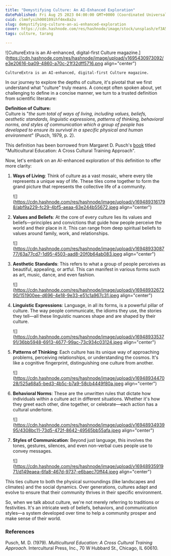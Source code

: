 ```yaml
---
title: "Demystifying Culture: An AI-Enhanced Exploration"
datePublished: Fri Aug 25 2023 04:00:00 GMT+0000 (Coordinated Universal Time)
cuid: clmmfysih000109ihf4mx8a2u
slug: demystifying-culture-an-ai-enhanced-exploration
cover: https://cdn.hashnode.com/res/hashnode/image/stock/unsplash/ef3A5EDR7Jk/upload/2b03c735610688f4b827aaffde1d083b.jpeg
tags: culture, tarang

---
```


![CultureExtra is an AI-enhanced, digital-first Culture magazine.](https://cdn.hashnode.com/res/hashnode/image/upload/v1695430973092/e3e20616-ba09-4860-a70c-21f32dff5716.png align="center")

`CultureExtra is an AI-enhanced, digital-first Culture magazine.`

In our journey to explore the depths of culture, it's pivotal that we first understand what "culture" truly means. A concept often spoken about, yet challenging to define in a concise manner, we turn to a trusted definition from scientific literature:

**Definition of Culture:**  
Culture is "*the sum total of ways of living, including values, beliefs, aesthetic standards, linguistic expressions, patterns of thinking, behavioral norms, and styles of communication which a group of people has developed to ensure its survival in a specific physical and human environment*" (Pusch, 1979, p. 2).

This definition has been borrowed from Margaret D. Pusch's [book](https://www.google.com/books/edition/_/reMlAQAAIAAJ?hl=en&gbpv=0) titled "Multicultural Education: A Cross Cultural Training Approach".

Now, let's embark on an AI-enhanced exploration of this definition to offer more clarity:

1. **Ways of Living**: Think of culture as a vast mosaic, where every tile represents a unique way of life. These tiles come together to form the grand picture that represents the collective life of a community.
    
    ![](https://cdn.hashnode.com/res/hashnode/image/upload/v1694893161798/abf9a229-fc29-4bf5-aeaa-63e244b55672.jpeg align="center")
    
2. **Values and Beliefs**: At the core of every culture lies its values and beliefs—principles and convictions that guide how people perceive the world and their place in it. This can range from deep spiritual beliefs to values around family, work, and relationships.
    
    ![](https://cdn.hashnode.com/res/hashnode/image/upload/v1694893308777/63a77cd7-1d95-4503-aad8-20f0b64ab083.jpeg align="center")
    
3. **Aesthetic Standards**: This refers to what a group of people perceives as beautiful, appealing, or artful. This can manifest in various forms such as art, music, dance, and even fashion.
    
    ![](https://cdn.hashnode.com/res/hashnode/image/upload/v1694893267290/151900ee-d696-4e18-9e33-e51c1a967c31.jpeg align="center")
    
4. **Linguistic Expressions**: Language, in all its forms, is a powerful pillar of culture. The way people communicate, the idioms they use, the stories they tell—all these linguistic nuances shape and are shaped by their culture.
    
    ![](https://cdn.hashnode.com/res/hashnode/image/upload/v1694893353791/36bb5948-6913-4677-99ac-73c934c03124.jpeg align="center")
    
5. **Patterns of Thinking**: Each culture has its unique way of approaching problems, perceiving relationships, or understanding the cosmos. It's like a cognitive fingerprint, distinguishing one culture from another.
    
    ![](https://cdn.hashnode.com/res/hashnode/image/upload/v1694893447028/525a68a5-bed3-4b5c-b7a9-58cb4449f80a.jpeg align="center")
    
6. **Behavioral Norms**: These are the unwritten rules that dictate how individuals within a culture act in different situations. Whether it's how they greet each other, dine together, or celebrate—each action has a cultural undertone.
    
    ![](https://cdn.hashnode.com/res/hashnode/image/upload/v1694893493995/4308bc11-73d5-472f-8642-49565bb55afa.jpeg align="center")
    
7. **Styles of Communication**: Beyond just language, this involves the tones, gestures, silences, and even non-verbal cues people use to convey messages.
    
    ![](https://cdn.hashnode.com/res/hashnode/image/upload/v1694893591971/d149eaea-6fa8-467d-9737-e6baec70ff44.jpeg align="center")
    

This ties culture to both the physical surroundings (like landscapes and climates) and the social dynamics. Over generations, cultures adapt and evolve to ensure that their community thrives in their specific environment.

So, when we talk about culture, we're not merely referring to traditions or festivities. It's an intricate web of beliefs, behaviors, and communication styles—a system developed over time to help a community prosper and make sense of their world.

### References

Pusch, M. D. (1979). *Multicultural Education: A Cross Cultural Training Approach*. Intercultural Press, Inc., 70 W Hubbard St., Chicago, IL 60610.